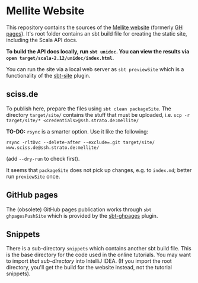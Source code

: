 # Mellite Website

This repository contains the sources of the [Mellite website](https://www.sciss.de/mellite/) (formerly [GH pages](http://sciss.github.io/Mellite/)).
It's root folder contains an sbt build file for creating the static site, including the Scala API docs.

__To build the API docs locally, run `sbt unidoc`. You can view the results via `open target/scala-2.12/unidoc/index.html`.__

You can run the site via a local web server as `sbt previewSite` which is a functionality of the [sbt-site](https://github.com/sbt/sbt-site) plugin.

## sciss.de

To publish here, prepare the files using `sbt clean packageSite`. The directory `target/site/` contains the stuff
that must be uploaded, i.e. `scp -r target/site/* <credentials>@ssh.strato.de:mellite/`

__TO-DO:__ `rsync` is a smarter option. Use it like the following:

    rsync -rltDvc --delete-after --exclude=.git target/site/ www.sciss.de@ssh.strato.de:mellite/

(add `--dry-run` to check first).

It seems that `packageSite` does not pick up changes, e.g. to `index.md`; better run `previewSite` once.

## GitHub pages

The (obsolete) GitHub pages publication works through 
`sbt ghpagesPushSite` which is provided by the [sbt-ghpages](https://github.com/sbt/sbt-ghpages) plugin.

## Snippets

There is a sub-directory `snippets` which contains another sbt build file. This is the base directory for the code used in the online
tutorials. You may want to import _that sub-directory_ into IntelliJ IDEA. (If you import the root directory, you'll get the build
for the website instead, not the tutorial snippets).

